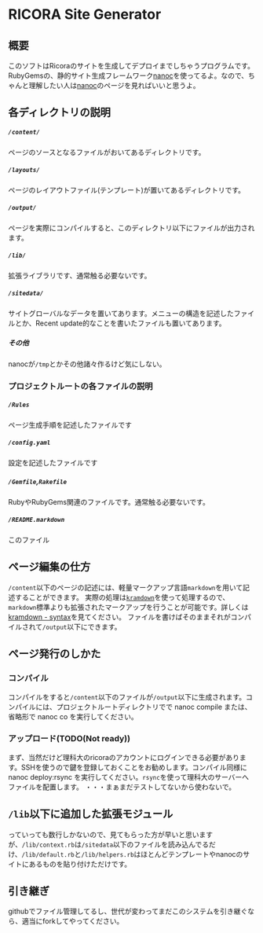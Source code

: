 
RICORA Site Generator
=====================


## 概要
このソフトはRicoraのサイトを生成してデプロイまでしちゃうプログラムです。
RubyGemsの、静的サイト生成フレームワーク[nanoc](http://nanoc.stoneship.org/)を使ってるよ。なので、ちゃんと理解したい人は[nanoc](http://nanoc.stoneship.org/)のページを見ればいいと思うよ。

## 各ディレクトリの説明
##### `/content/`
ページのソースとなるファイルがおいてあるディレクトリです。
##### `/layouts/`
ページのレイアウトファイル(テンプレート)が置いてあるディレクトリです。
##### `/output/`
ページを実際にコンパイルすると、このディレクトリ以下にファイルが出力されます。
##### `/lib/`
拡張ライブラリです、通常触る必要ないです。
##### `/sitedata/`
サイトグローバルなデータを置いてあります。メニューの構造を記述したファイルとか、Recent update的なことを書いたファイルも置いてあります。
##### その他
nanocが`/tmp`とかその他諸々作るけど気にしない。

### プロジェクトルートの各ファイルの説明
##### `/Rules`
ページ生成手順を記述したファイルです
##### `/config.yaml`
設定を記述したファイルです
##### `/Gemfile`,`Rakefile`
RubyやRubyGems関連のファイルです。通常触る必要ないです。
##### `/README.markdown`
このファイル

## ページ編集の仕方
`/content`以下のページの記述には、軽量マークアップ言語`markdown`を用いて記述することができます。
実際の処理は[`kramdown`](http://kramdown.rubyforge.org/)を使って処理するので、`markdown`標準よりも拡張されたマークアップを行うことが可能です。詳しくは[kramdown - syntax](http://kramdown.rubyforge.org/syntax.html)を見てください。
ファイルを書けばそのままそれがコンパイルされて`/output`以下にできます。

## ページ発行のしかた
### コンパイル
コンパイルをすると`/content`以下のファイルが`/output`以下に生成されます。コンパイルには、プロジェクトルートディレクトリでで
	nanoc compile
または、省略形で
	nanoc co
を実行してください。

### アップロード(TODO(Not ready))
まず、当然だけど理科大のricoraのアカウントにログインできる必要があります。SSHを使うので鍵を登録しておくことをお勧めします。コンパイル同様に
	nanoc deploy:rsync
を実行してください。`rsync`を使って理科大のサーバーへファイルを配置します。
・・・まぁまだテストしてないから使わないで。

## `/lib`以下に追加した拡張モジュール
っていっても数行しかないので、見てもらった方が早いと思いますが、`/lib/context.rb`は`/sitedata`以下のファイルを読み込んでるだけ、`/lib/default.rb`と`/lib/helpers.rb`はほとんどテンプレートやnanocのサイトにあるものを貼り付けただけです。

## 引き継ぎ
githubでファイル管理してるし、世代が変わってまだこのシステムを引き継ぐなら、適当にforkしてやってください。

